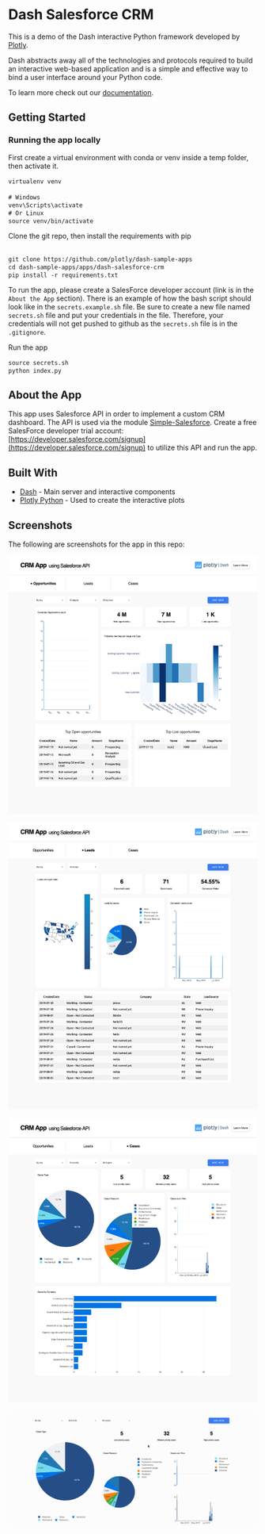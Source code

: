 # Dash Salesforce CRM

This is a demo of the Dash interactive Python framework developed by [Plotly](https://plot.ly/).

Dash abstracts away all of the technologies and protocols required to build an interactive web-based application and is a simple and effective way to bind a user interface around your Python code.

To learn more check out our [documentation](https://plot.ly/dash).

## Getting Started

### Running the app locally

First create a virtual environment with conda or venv inside a temp folder, then activate it.

```
virtualenv venv

# Windows
venv\Scripts\activate
# Or Linux
source venv/bin/activate

```

Clone the git repo, then install the requirements with pip

```

git clone https://github.com/plotly/dash-sample-apps
cd dash-sample-apps/apps/dash-salesforce-crm
pip install -r requirements.txt

```

To run the app, please create a SalesForce developer account (link is in the `About the App` section). There is an example of how the bash script should look like in the `secrets.example.sh` file. Be sure to create a new file named `secrets.sh` file and put your credentials in the file. Therefore, your credentials will not get pushed to github as the `secrets.sh` file is in the `.gitignore`.

Run the app

```
source secrets.sh
python index.py

```

## About the App

This app uses Salesforce API in order to implement a custom CRM dashboard. The API is used via the module [Simple-Salesforce](https://pypi.org/project/simple-salesforce/). Create a free SalesForce developer trial account: [https://developer.salesforce.com/signup](https://developer.salesforce.com/signup) to utilize this API and run the app.

## Built With

- [Dash](https://dash.plot.ly/) - Main server and interactive components
- [Plotly Python](https://plot.ly/python/) - Used to create the interactive plots

## Screenshots

The following are screenshots for the app in this repo:

![Screenshot1](assets/github/opportunities_screenshot.png)

![Screenshot1](assets/github/leads_screenshot.png)

![Screenshot1](assets/github/cases_screenshot.png)

![Animated](assets/github/dash-salesforce-demo.gif)



